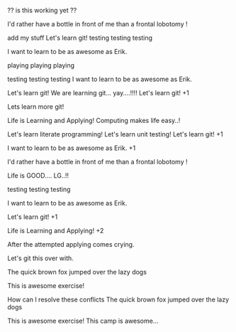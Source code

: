 ?? is this working yet ??


I'd rather have a bottle in front of me than a frontal lobotomy !


add my stuff
Let's learn git!
testing testing testing

I want to learn to be as awesome as Erik.

playing playing playing

testing testing testing
I want to learn to be as awesome as Erik.



Let's learn git!
We are learning git... yay....!!!!
Let's learn git! +1


Lets learn more git!

Life is Learning and Applying!
Computing makes life easy..!

Let's learn literate programming!
Let's learn unit testing!
Let's learn git! +1

I want to learn to be as awesome as Erik. +1

I'd rather have a bottle in front of me than a frontal lobotomy !

Life is GOOD.... LG..!!

testing testing testing

I want to learn to be as awesome as Erik.

Let's learn git! +1

Life is Learning and Applying! +2

After the attempted applying comes crying.

Let's git this over with.

The quick brown fox jumped over the lazy dogs

This is awesome exercise!

How can I resolve these conflicts
The quick brown fox jumped over the lazy dogs

This is awesome exercise!
This camp is awesome...
